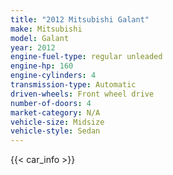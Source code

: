 ```yaml
---
title: "2012 Mitsubishi Galant"
make: Mitsubishi
model: Galant
year: 2012
engine-fuel-type: regular unleaded
engine-hp: 160
engine-cylinders: 4
transmission-type: Automatic
driven-wheels: Front wheel drive
number-of-doors: 4
market-category: N/A
vehicle-size: Midsize
vehicle-style: Sedan
---
```


{{< car_info >}}
